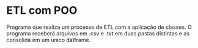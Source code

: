 # ETL com POO
Programa que realiza um processo de ETL com a aplicação de classes. O programa receberá arquivos em .csv e .txt em duas pastas distintas e as consolida em um unico datframe.
